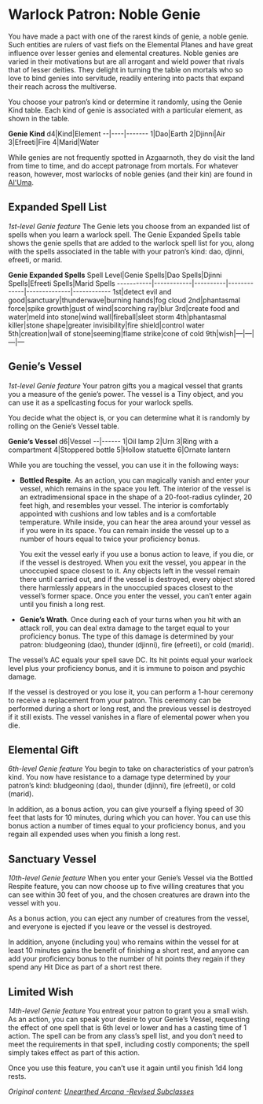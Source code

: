 # Warlock Patron: Noble Genie
You have made a pact with one of the rarest kinds of genie, a noble genie. Such entities are rulers of vast fiefs on the Elemental Planes and have great influence over lesser genies and elemental creatures. Noble genies are varied in their motivations but are all arrogant and wield power that rivals that of lesser deities. They delight in turning the table on mortals who so love to bind genies into servitude, readily entering into pacts that expand their reach across the multiverse.

You choose your patron’s kind or determine it randomly, using the Genie Kind table. Each kind of genie is associated with a particular element, as shown in the table.

**Genie Kind**
d4|Kind|Element
--|----|-------
1|Dao|Earth
2|Djinni|Air
3|Efreeti|Fire
4|Marid|Water

While genies are not frequently spotted in Azgaarnoth, they do visit the land from time to time, and do accept patronage from mortals. For whatever reason, however, most warlocks of noble genies (and their kin) are found in [Al'Uma](/Geography/AlUma.md).

## Expanded Spell List
*1st-level Genie feature*
The Genie lets you choose from an expanded list of spells when you learn a warlock spell. The Genie Expanded Spells table shows the genie spells that are added to the warlock spell list for you, along with the spells associated in the table with your patron’s kind: dao, djinni, efreeti, or marid.

**Genie Expanded Spells**
Spell Level|Genie Spells|Dao Spells|Djinni Spells|Efreeti Spells|Marid Spells
-----------|------------|----------|-------------|--------------|------------
1st|detect evil and good|sanctuary|thunderwave|burning hands|fog cloud
2nd|phantasmal force|spike growth|gust of wind|scorching ray|blur
3rd|create food and water|meld into stone|wind wall|fireball|sleet storm
4th|phantasmal killer|stone shape|greater invisibility|fire shield|control water
5th|creation|wall of stone|seeming|flame strike|cone of cold
9th|wish|—|—|—|—

## Genie’s Vessel
*1st-level Genie feature*
Your patron gifts you a magical vessel that grants you a measure of the genie’s power. The vessel is a Tiny object, and you can use it as a spellcasting focus for your warlock spells.

You decide what the object is, or you can determine what it is randomly by rolling on the Genie’s Vessel table.

**Genie’s Vessel**
d6|Vessel
--|------
1|Oil lamp
2|Urn
3|Ring with a compartment
4|Stoppered bottle
5|Hollow statuette
6|Ornate lantern

While you are touching the vessel, you can use it in the following ways:

* **Bottled Respite**. As an action, you can magically vanish and enter your vessel, which remains in the space you left. The interior of the vessel is an extradimensional space in the shape of a 20-foot-radius cylinder, 20 feet high, and resembles your vessel. The interior is comfortably appointed with cushions and low tables and is a comfortable temperature. While inside, you can hear the area around your vessel as if you were in its space. You can remain inside the vessel up to a number of hours equal to twice your proficiency bonus.

  You exit the vessel early if you use a bonus action to leave, if you die, or if the vessel is destroyed. When you exit the vessel, you appear in the unoccupied space closest to it. Any objects left in the vessel remain there until carried out, and if the vessel is  destroyed, every object stored there harmlessly appears in the unoccupied spaces closest to the vessel’s former space. Once you enter the vessel, you can’t enter again until you finish a long rest.

* **Genie’s Wrath**. Once during each of your turns when you hit with an attack roll, you can deal extra damage to the target equal to your proficiency bonus. The type of this damage is determined by your patron: bludgeoning (dao), thunder (djinni), fire (efreeti), or cold (marid).

The vessel’s AC equals your spell save DC. Its hit points equal your warlock level plus your proficiency bonus, and it is immune to poison and psychic damage.

If the vessel is destroyed or you lose it, you can perform a 1-hour ceremony to receive a replacement from your patron. This ceremony can be performed during a short or long rest, and the previous vessel is destroyed if it still exists. The vessel vanishes in a flare of elemental power when you die.

## Elemental Gift
*6th-level Genie feature*
You begin to take on characteristics of your patron’s kind. You now have resistance to a damage type determined by your patron’s kind: bludgeoning (dao), thunder (djinni), fire (efreeti), or cold (marid). 

In addition, as a bonus action, you can give yourself a flying speed of 30 feet that lasts for 10 minutes, during which you can hover. You can use this bonus action a number of times equal to your proficiency bonus, and you regain all expended uses when you finish a long rest.

## Sanctuary Vessel
*10th-level Genie feature*
When you enter your Genie’s Vessel via the Bottled Respite feature, you can now choose up to five willing creatures that you can see within 30 feet of you, and the chosen creatures are drawn into the vessel with you.

As a bonus action, you can eject any number of creatures from the vessel, and everyone is ejected if you leave or the vessel is destroyed.

In addition, anyone (including you) who remains within the vessel for at least 10 minutes gains the benefit of finishing a short rest, and anyone can add your proficiency bonus to the number of hit points they regain if they spend any Hit Dice as part of a short rest there.

## Limited Wish
*14th-level Genie feature*
You entreat your patron to grant you a small wish. As an action, you can speak your desire to your Genie’s Vessel, requesting the effect of one spell that is 6th level or lower and has a casting time of 1 action. The spell can be from any class’s spell list, and you don’t need to meet the requirements in that spell, including costly components; the spell simply takes effect as part of this action.

Once you use this feature, you can’t use it again until you finish 1d4 long rests.


*Original content: [Unearthed Arcana -Revised Subclasses](https://dnd.wizards.com/articles/unearthed-arcana/subclasses-revisited)*
